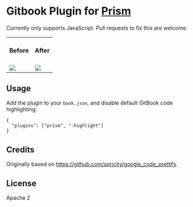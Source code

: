 Gitbook Plugin for [Prism](http://prismjs.com/)
==============

Currently only supports JavaScript.
Pull requests to fix this are welcome.

<table>
  <tr>
    <td>
      <h4>Before</h4>
    </td>
    <td>
      <h4>After</h4>
    </td>
  </tr>
  <tr>
    <td>
      <img src='http://i.imgur.com/FLLEc68.png'>
    </td>
    <td>
      <img src='http://i.imgur.com/Vvs81Su.png'>
    </td>
  </tr>
</table>

## Usage

Add the plugin to your `book.json`, and disable default GitBook code highlighting:

```
{
  "plugins": ["prism", "-highlight"]
}
```

## Credits

Originally based on https://github.com/spricity/google_code_prettify.

## License

Apache 2
